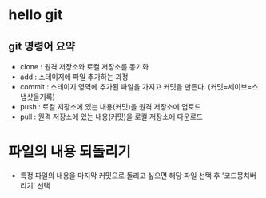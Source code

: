 # hello git

## git 명령어 요약
- clone : 원격 저장소와 로컬 저장소를 동기화
- add : 스테이지에 파일 추가하는 과정
- commit : 스테이지 영역에 추가된 파일을 가지고 커밋을 만든다. (커밋=세이브=스냅샷을기록)
- push : 로컬 저장소에 있는 내용(커밋)을 원격 저장소에 업로드
- pull : 원격 저장소에 있는 내용(커밋)을 로컬 저장소에 다운로드

# 파일의 내용 되돌리기
- 특정 파일의 내용을 마지막 커밋으로 돌리고 싶으면 해당 파일 선택 후 '코드뭉치버리기' 선택